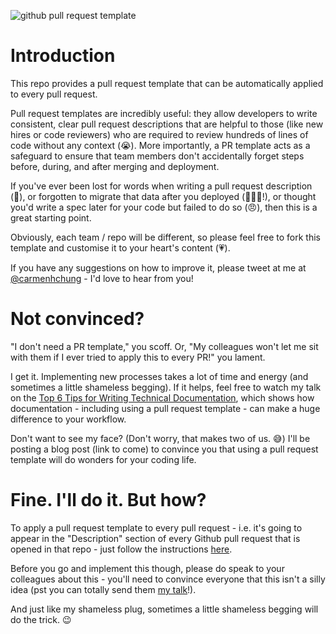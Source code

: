 ![github pull request template](https://github.com/carmenhchung/pull-request-template/blob/master/undraw_terms_lso0.png)

# Introduction

This repo provides a pull request template that can be automatically applied to every pull request.

Pull request templates are incredibly useful: they allow developers to write consistent, clear pull request descriptions that are helpful to those (like new hires or code reviewers) who are required to review hundreds of lines of code without any context (😭). More importantly, a PR template acts as a safeguard to ensure that team members don't accidentally forget steps before, during, and after merging and deployment.

If you've ever been lost for words when writing a pull request description (🤔), or forgotten to migrate that data after you deployed (🤦🏻‍♀️!), or thought you'd write a spec later for your code but failed to do so (😠), then this is a great starting point.

Obviously, each team / repo will be different, so please feel free to fork this template and customise it to your heart's content (💗). 

If you have any suggestions on how to improve it, please tweet at me at [@carmenhchung](https://twitter.com/carmenhchung) - I'd love to hear from you!

# Not convinced?

"I don't need a PR template," you scoff. Or, "My colleagues won't let me sit with them if I ever tried to apply this to every PR!" you lament.

I get it. Implementing new processes takes a lot of time and energy (and sometimes a little shameless begging). If it helps, feel free to watch my talk on the [Top 6 Tips for Writing Technical Documentation](https://youtu.be/FFq79fVe8q4), which shows how documentation - including using a pull request template - can make a huge difference to your workflow.

Don't want to see my face? (Don't worry, that makes two of us. 😅) I'll be posting a blog post (link to come) to convince you that using a pull request template will do wonders for your coding life.

# Fine. I'll do it. But how?

To apply a pull request template to every pull request - i.e. it's going to appear in the "Description" section of every Github pull request that is opened in that repo - just follow the instructions [here](https://help.github.com/en/articles/creating-a-pull-request-template-for-your-repository).

Before you go and implement this though, please do speak to your colleagues about this - you'll need to convince everyone that this isn't a silly idea (pst you can totally send them [my talk](https://youtu.be/FFq79fVe8q4)!). 

And just like my shameless plug, sometimes a little shameless begging will do the trick. 😉
